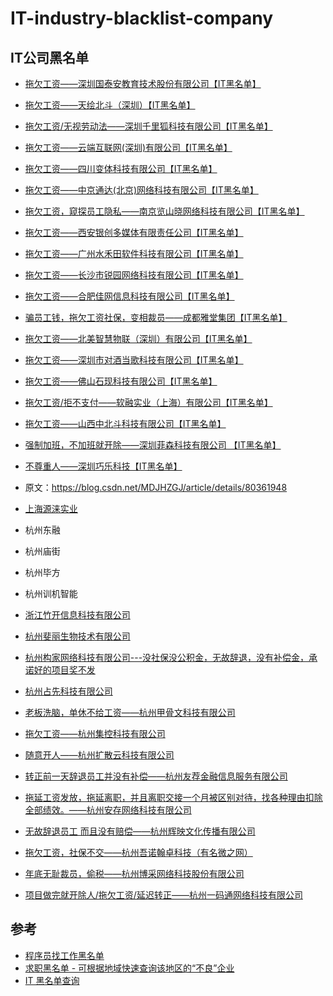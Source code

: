 # IT-industry-blacklist-company

## IT公司黑名单

- [拖欠工资——深圳国泰安教育技术股份有限公司【IT黑名单】](http://www.itblacklist.cn/detail/20180305/121758.html) 
- [拖欠工资——天绘北斗（深圳）【IT黑名单】 ](http://www.itblacklist.cn/detail/20180328/121767.html)
- [拖欠工资/无视劳动法——深圳千里狐科技有限公司【IT黑名单】 ](http://www.itblacklist.cn/detail/20180329/121768.html)
- [拖欠工资——云端互联网(深圳)有限公司【IT黑名单】 ](http://www.itblacklist.cn/detail/20180329/121769.html)
- [拖欠工资——四川变体科技有限公司【IT黑名单】 ](http://www.itblacklist.cn/detail/20180402/121772.html)
- [拖欠工资——中京通达(北京)网络科技有限公司【IT黑名单】 ](http://www.itblacklist.cn/detail/20180409/121778.html)
- [拖欠工资，窥探员工隐私——南京览山晓网络科技有限公司【IT黑名单】 ](http://www.itblacklist.cn/detail/20180409/121779.html)
- [拖欠工资——西安银创多媒体有限责任公司【IT黑名单】 ](http://www.itblacklist.cn/detail/20180410/121781.html)
- [拖欠工资——广州水禾田软件科技有限公司【IT黑名单】 ](http://www.itblacklist.cn/detail/20180412/121784.html)
- [拖欠工资——长沙市锐园网络科技有限公司【IT黑名单】 ](http://www.itblacklist.cn/detail/20180419/121787.html)
- [拖欠工资——合肥佳网信息科技有限公司【IT黑名单】 ](http://www.itblacklist.cn/detail/20180420/121788.html)
- [骗员工钱，拖欠工资社保，变相裁员——成都雅堂集团【IT黑名单】 ](http://www.itblacklist.cn/detail/20180426/121790.html)
- [拖欠工资——北美智慧物联（深圳）有限公司【IT黑名单】 ](http://www.itblacklist.cn/detail/20180430/121791.html)
- [拖欠工资——深圳市对酒当歌科技有限公司【IT黑名单】 ](http://www.itblacklist.cn/detail/20180503/121793.html)
- [拖欠工资——佛山石现科技有限公司【IT黑名单】 ](http://www.itblacklist.cn/detail/20180503/121794.html)
- [拖欠工资/拒不支付——软融实业（上海）有限公司【IT黑名单】 ](http://www.itblacklist.cn/detail/20180504/121798.html)
- [拖欠工资——山西中北斗科技有限公司【IT黑名单】 ](http://www.itblacklist.cn/detail/20180504/121800.html)
- [强制加班，不加班就开除——深圳菲森科技有限公司 【IT黑名单】 ](http://www.itblacklist.cn/detail/20180516/121802.html)
- [不尊重人——深圳巧乐科技【IT黑名单】](http://www.itblacklist.cn/detail/20180518/121803.html)

- 原文：https://blog.csdn.net/MDJHZGJ/article/details/80361948 

- [上海源涞实业](https://github.com/shengxinjing/programmer-job-blacklist/issues/157)

- 杭州东融
- 杭州庙街
- 杭州毕方
- 杭州训机智能
- [浙江竹开信息科技有限公司](https://github.com/shengxinjing/programmer-job-blacklist/issues/145)
- [杭州斐丽生物技术有限公司](https://fairyly.github.io/IT-industry-blacklist-company/%E6%9D%AD%E5%B7%9E%E6%96%90%E4%B8%BD%E7%94%9F%E7%89%A9%E6%8A%80%E6%9C%AF%E6%9C%89%E9%99%90%E5%85%AC%E5%8F%B8.jpg)

- [杭州构家网络科技有限公司---没社保没公积金，无故辞退，没有补偿金，承诺好的项目奖不发](http://www.itblacklist.cn/detail/20170510/121483.html)
- [杭州占先科技有限公司](http://www.itblacklist.cn/detail/20170510/121483.html)

- [老板洗脑，单休不给工资——杭州甲骨文科技有限公司](http://www.itblacklist.cn/detail/20170614/121498.html)
- [拖欠工资——杭州集控科技有限公司](http://www.itblacklist.cn/detail/20171020/121704.html)
- [ 随意开人——杭州扩散云科技有限公司](http://www.itblacklist.cn/detail/20171031/121706.html)
- [ 转正前一天辞退员工并没有补偿——杭州友荐金融信息服务有限公司]()
- [ 拖延工资发放，拖延离职，并且离职交接一个月被区别对待，找各种理由扣除全部绩效。——杭州安存网络科技有限公司]()
- [无故辞退员工 而且没有赔偿——杭州辉映文化传播有限公司]()
- [拖欠工资，社保不交——杭州吾诺翰卓科技（有名微之网）]()
- [年底无耻裁员，偷税——杭州博采网络科技股份有限公司]()
- [ 项目做完就开除人/拖欠工资/延迟转正——杭州一码通网络科技有限公司]()

## 参考
- [程序员找工作黑名单](https://github.com/shengxinjing/programmer-job-blacklist)
- [求职黑名单 - 可根据地域快速查询该地区的“不良”企业](https://github.com/Tao-Quixote/company-blacklist)
- [IT 黑名单查询](http://www.blackdir.com/jump/index)
